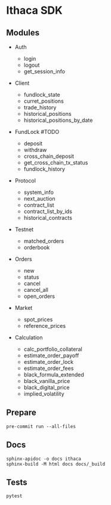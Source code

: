 # Ithaca SDK

## Modules

- Auth

  - login
  - logout
  - get_session_info

- Client

  - fundlock_state
  - curret_positions
  - trade_history
  - historical_positions
  - historical_positions_by_date

- FundLock #TODO

  - deposit
  - withdraw
  - cross_chain_deposit
  - get_cross_chain_tx_status
  - fundlock_history

- Protocol

  - system_info
  - next_auction
  - contract_list
  - contract_list_by_ids
  - historical_contracts

- Testnet

  - matched_orders
  - orderbook

- Orders

  - new
  - status
  - cancel
  - cancel_all
  - open_orders

- Market

  - spot_prices
  - reference_prices

- Calculation
  - calc_portfolio_collateral
  - estimate_order_payoff
  - estimate_order_lock
  - estimate_order_fees
  - black_formula_extended
  - black_vanilla_price
  - black_digital_price
  - implied_volatility

## Prepare

```
pre-commit run --all-files
```

## Docs

```
sphinx-apidoc -o docs ithaca
sphinx-build -M html docs docs/_build
```

## Tests

```python
pytest
```

